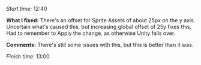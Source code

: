 
*Start time:* 12:40

**What I fixed:**
There's an offset for Sprite Assets of about 25px on the y axis. Uncertain what's caused this, but increasing global offset of 25y fixes this. Had to remember to Apply the change, as otherwise Unity falls over.

**Comments:**
There's still some issues with this, but this is better than it was.

*Finish time:* 13:00
